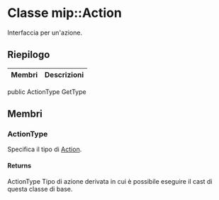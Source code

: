 # <a name="class-mipaction"></a>Classe mip::Action 
Interfaccia per un'azione.
## <a name="summary"></a>Riepilogo
 Membri                        | Descrizioni                                
--------------------------------|---------------------------------------------
public ActionType GetType
## <a name="members"></a>Membri
### <a name="actiontype"></a>ActionType
Specifica il tipo di [Action](#classmip_1_1_action).
#### <a name="returns"></a>Returns
ActionType Tipo di azione derivata in cui è possibile eseguire il cast di questa classe di base.